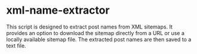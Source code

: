 # xml-name-extractor
This script is designed to extract post names from XML sitemaps. It provides an option to download the sitemap directly from a URL or use a locally available sitemap file. The extracted post names are then saved to a text file.
